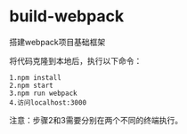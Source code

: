 # build-webpack
搭建webpack项目基础框架

将代码克隆到本地后，执行以下命令：<br/>



```
1.npm install 
2.npm start    
3.npm run webpack 
4.访问localhost:3000
```
注意：步骤2和3需要分别在两个不同的终端执行。
